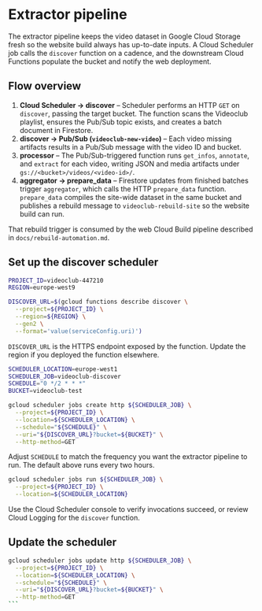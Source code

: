 # Extractor pipeline

The extractor pipeline keeps the video dataset in Google Cloud Storage fresh so the website build always has up-to-date inputs. A Cloud Scheduler job calls the `discover` function on a cadence, and the downstream Cloud Functions populate the bucket and notify the web deployment.

## Flow overview

1. **Cloud Scheduler → discover** – Scheduler performs an HTTP `GET` on `discover`, passing the target bucket. The function scans the Videoclub playlist, ensures the Pub/Sub topic exists, and creates a batch document in Firestore.
2. **discover → Pub/Sub (`videoclub-new-video`)** – Each video missing artifacts results in a Pub/Sub message with the video ID and bucket.
3. **processor** – The Pub/Sub-triggered function runs `get_infos`, `annotate`, and `extract` for each video, writing JSON and media artifacts under `gs://<bucket>/videos/<video-id>/`.
4. **aggregator → prepare_data** – Firestore updates from finished batches trigger `aggregator`, which calls the HTTP `prepare_data` function. `prepare_data` compiles the site-wide dataset in the same bucket and publishes a rebuild message to `videoclub-rebuild-site` so the website build can run.

That rebuild trigger is consumed by the web Cloud Build pipeline described in `docs/rebuild-automation.md`.

## Set up the discover scheduler

```bash
PROJECT_ID=videoclub-447210
REGION=europe-west9

DISCOVER_URL=$(gcloud functions describe discover \
  --project=${PROJECT_ID} \
  --region=${REGION} \
  --gen2 \
  --format='value(serviceConfig.uri)')
```

`DISCOVER_URL` is the HTTPS endpoint exposed by the function. Update the region if you deployed the function elsewhere.

```bash
SCHEDULER_LOCATION=europe-west1
SCHEDULER_JOB=videoclub-discover
SCHEDULE="0 */2 * * *"
BUCKET=videoclub-test

gcloud scheduler jobs create http ${SCHEDULER_JOB} \
  --project=${PROJECT_ID} \
  --location=${SCHEDULER_LOCATION} \
  --schedule="${SCHEDULE}" \
  --uri="${DISCOVER_URL}?bucket=${BUCKET}" \
  --http-method=GET
```

Adjust `SCHEDULE` to match the frequency you want the extractor pipeline to run. The default above runs every two hours.

```bash
gcloud scheduler jobs run ${SCHEDULER_JOB} \
  --project=${PROJECT_ID} \
  --location=${SCHEDULER_LOCATION}
```

Use the Cloud Scheduler console to verify invocations succeed, or review Cloud Logging for the `discover` function.

## Update the scheduler

````bash
gcloud scheduler jobs update http ${SCHEDULER_JOB} \
  --project=${PROJECT_ID} \
  --location=${SCHEDULER_LOCATION} \
  --schedule="${SCHEDULE}" \
  --uri="${DISCOVER_URL}?bucket=${BUCKET}" \
  --http-method=GET
```